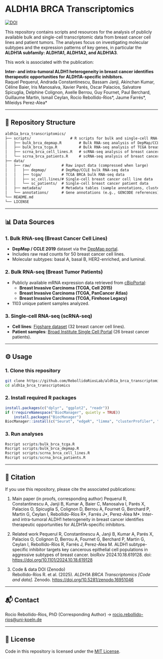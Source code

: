 # ALDH1A BRCA Transcriptomics

[![DOI](https://zenodo.org/badge/DOI/10.5281/zenodo.16951047.svg)](https://doi.org/10.5281/zenodo.16951046)


This repository contains scripts and resources for the analysis of publicly available bulk and single-cell transcriptomic data from breast cancer cell lines and patient tumors. The analyses focus on investigating molecular subtypes and the expression patterns of key genes, in particular the **ALDH1A subfamily: ALDH1A1, ALDH1A2, and ALDH1A3**. 

This work is associated with the publication:  

**Inter- and intra-tumoral ALDH1 heterogeneity in breast cancer identifies therapeutic opportunities for ALDH1A-specific inhibitors.**  
Raquel Pequerul, Andrada Constantinescu, Bassam Janji, Akinchan Kumar, Céline Baier, Iris Manosalva, Xavier Parés, Oscar Palacios, Salvatore Spicuglia, Delphine Colignon, Axelle Berrou, Guy Fournet, Paul Berchard, Guillaume Martin, Ismail Ceylan, Rocio Rebollido-Rios*, Jaume Farrés*, Mileidys Perez-Alea*  

---

## 📂 Repository Structure

```markdown
aldh1a_brca_transcriptomics/
├── scripts/                  # R scripts for bulk and single-cell RNA-seq analyses
│   ├── bulk_brca_depmap.R        # Bulk RNA-seq analysis of DepMap/CCLE breast cancer cell lines
│   ├── bulk_brca_tcga.R          # Bulk RNA-seq analysis of TCGA breast cancer cohorts
│   ├── scrna_brca_cell_lines.R   # scRNA-seq analysis of breast cancer cell lines
│   └── scrna_brca_patients.R     # scRNA-seq analysis of breast cancer patient tumors
├── data/
│   ├── raw/              # Raw input data (compressed when large)
│   │   ├── depmap/       # DepMap/CCLE bulk RNA-seq data
│   │   ├── tcga/         # TCGA BRCA bulk RNA-seq data
│   │   ├── sc_cell.lines/# Single-cell breast cancer cell line data
│   │   └── sc_patients/  # Single-cell breast cancer patient data
│   ├── metadata/         # Metadata tables (sample annotations, cluster info, etc.)
│   └── annotations/      # Gene annotations (e.g., GENCODE references)
└── README.md
└── LICENSE
```

---

## 📊 Data Sources

### 1. Bulk RNA-seq (Breast Cancer Cell Lines)
- **DepMap / CCLE 2019** dataset via the [DepMap portal](https://depmap.org/portal/).  
- Includes raw read counts for 50 breast cancer cell lines.  
- Molecular subtypes: basal A, basal B, HER2-enriched, and luminal.  

### 2. Bulk RNA-seq (Breast Tumor Patients)
- Publicly available mRNA expression data retrieved from [cBioPortal](https://www.cbioportal.org):  
  - **Breast Invasive Carcinoma (TCGA, Cell 2015)**  
  - **Breast Invasive Carcinoma (TCGA, PanCancer Atlas)**  
  - **Breast Invasive Carcinoma (TCGA, Firehose Legacy)**  
- 1103 unique patient samples analyzed.  

### 3. Single-cell RNA-seq (scRNA-seq)
- **Cell lines**: [Figshare dataset](https://figshare.com/articles/dataset/Single_Cell_Breast_Cancer_cell-line_Atlas/15022698) (32 breast cancer cell lines).  
- **Patient samples**: [Broad Institute Single Cell Portal](https://singlecell.broadinstitute.org/single_cell/study/SCP103930) (26 breast cancer patients).  

---

## ⚙️ Usage

### 1. Clone this repository
```bash
git clone https://github.com/RebollidoRiosLab/aldh1a_brca_transcriptomics.git
cd aldh1a_brca_transcriptomics
```  

### 2. Install required R packages
```r
install.packages(c("dplyr", "ggplot2", "readr"))
if (!requireNamespace("BiocManager", quietly = TRUE))
    install.packages("BiocManager")
BiocManager::install(c("Seurat", "edgeR", "limma", "clusterProfiler", "org.Hs.eg.db"))
```   

### 3. Run analyses
```r
Rscript scripts/bulk_brca_tcga.R
Rscript scripts/bulk_brca_depmap.R
Rscript scripts/scrna_brca_cell_lines.R
Rscript scripts/scrna_brca_patients.R
``` 

---

## 📖 Citation

If you use this repository, please cite the associated publications:

 1.	Main paper (in proofs, corresponding author)
Pequerul R, Constantinescu A, Janji B, Kumar A, Baier C, Manosalva I, Parés X, Palacios O, Spicuglia S, Colignon D, Berrou A, Fournet G, Berchard P, Martin G, Ceylan I, Rebollido-Ríos R*, Farrés J*, Perez-Alea M*.
Inter- and intra-tumoral ALDH1 heterogeneity in breast cancer identifies therapeutic opportunities for ALDH1A-specific inhibitors.
	
 2.	Related work
Pequerul R, Constantinescu A, Janji B, Kumar A, Parés X, Palacios O, Colignon D, Berrou A, Fournet G, Berchard P, Martin G, Ceylan I, Rebollido-Ríos R, Farrés J, Perez-Alea M.
ALDH1 subtype-specific inhibitor targets key cancerous epithelial cell populations in aggressive subtypes of breast cancer.
bioRxiv 2024.10.18.619128. doi: https://doi.org/10.1101/2024.10.18.619128
	
3. Code & data DOI (Zenodo)  
Rebollido-Ríos R. et al. (2025). *ALDH1A BRCA Transcriptomics [Code and data].* Zenodo. https://doi.org/10.5281/zenodo.16951046

---

## 📬 Contact
Rocio Rebollido-Rios, PhD (Corresponding Author) -> rocio.rebollido-rios@uni-koeln.de

---

## 📜 License
Code in this repository is licensed under the [MIT License](LICENSE).

